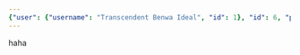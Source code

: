 ```yaml
---
{"user": {"username": "Transcendent Benwa Ideal", "id": 1}, "id": 6, "post": {"preview": {"filepath": "thumbs/81d97bd05352440ba4988db7eae0fd6a.gif"}, "id": 38}, "title": 6}
---
```


haha
    